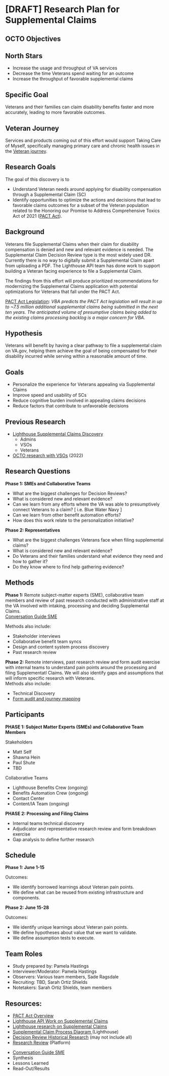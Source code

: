 # [DRAFT] Research Plan for Supplemental Claims
## OCTO Objectives
## North Stars
- Increase the usage and throughput of VA services
- Decrease the time Veterans spend waiting for an outcome
- Increase the throughput of favorable supplemental claims
## Specific Goal	
Veterans and their families can claim disability benefits faster and more accurately, leading to more favorable outcomes. 
## Veteran Journey
Services and products coming out of this effort would support Taking Care of Myself, specifically managing primary care and chronic health issues in the [Veteran journey](https://github.com/department-of-veterans-affairs/va.gov-team/blob/master/platform/design/va-product-journey-maps/Veteran%20Journey%20Map.pdf).

## Research Goals
The goal of this discovery is to 
- Understand Veteran needs around applying for disability compensation through a Supplemental Claim (SC)
- Identify opportunities to optimize the actions and decisions that lead to favorable claims outcomes for a subset of the Veteran population related to the Honoring our Promise to Address Comprehensive Toxics Act of 2021 ([PACT Act](https://enchanting-fossa-083.notion.site/PACT-Act-Overview-for-Presumptive-Claims-RRD-b8da586e2b1f4ff38a76c672a0b37a68#94f8b7c860324764890ecc6b5d3fd01f)).

## Background
Veterans file Supplemental Claims when their claim for disability compensation is denied and new and relevant evidence is needed. The Supplemental Claim Decision Review type is the most widely used DR. Currently there is no way to digitally submit a Supplemental Claim apart from uploading a PDF.  The Lighthouse API team has done work to support building a Veteran facing experience to file a Supplemental Claim.  

The findings from this effort will produce prioritized recommendations for modernizing the Supplemental Claims application with potential optimizations for Veterans that fall under the PACT Act.


[PACT Act Legislation](https://enchanting-fossa-083.notion.site/PACT-Act-Overview-for-Presumptive-Claims-RRD-b8da586e2b1f4ff38a76c672a0b37a68#94f8b7c860324764890ecc6b5d3fd01f): _VBA predicts the PACT Act legislation will result in up to ~7.5 million additional supplemental claims being submitted in the next ten years. The anticipated volume of presumptive claims being added to the existing claims processing backlog is a major concern for VBA._


## Hypothesis

Veterans will benefit by having a clear pathway to file a supplemental claim on VA.gov, helping them achieve the goal of being compensated for their disability incurred while serving within a reasonable amount of time. 

## Goals 
* Personalize the experience for Veterans appealing via Supplemental Claims
* Improve speed and usability of SCs
* Reduce cognitive burden involved in appealing claims decisions
* Reduce factors that contribute to unfavorable decisions


## Previous Research
* [Lighthouse Supplemental Claims Discovery](https://github.com/department-of-veterans-affairs/lighthouse-ux/tree/master/Benefits%20and%20Appeals%20Research/2022-01-Supplemental%20Claims-Discovery/2021-09-Supplemental-Claims-Discovery-Administrators)
    * Admins
    * VSOs
    * Veterans
* [OCTO research with VSOs](https://www.notion.so/2022-June-PACT-Act-VSO-research-Report-2b1faf024d9643cd899ba0f8a00d3d3b) (2022)


## Research Questions

**Phase 1: SMEs and Collaborative Teams**
* What are the biggest challenges for Decision Reviews?
* What is considered new and relevant evidence?
* Can we learn from any efforts where the VA was able to presumptively connect Veterans to a claim? [ i.e. Blue Water Navy ]
* Can we learn from other benefit automation efforts?
* How does this work relate to the personalization initiative?

**Phase 2: Representatives**
* What are the biggest challenges Veterans face when filing supplemental claims?
* What is considered new and relevant evidence?
* Do Veterans and their families understand what evidence they need and how to gather it?
* Do they know where to find help gathering evidence?


## Methods

**Phase 1:** Remote subject-matter experts (SME), collaborative team members  and review of past research conducted with administrative staff at the VA involved with intaking, processing and deciding Supplemental Claims.   
[Conversation Guide SME](https://github.com/department-of-veterans-affairs/va.gov-team/blob/master/products/decision-reviews/Supplemental-Claims/Research/conversationguide_SME.md)

Methods also include:
* Stakeholder interviews
* Collaborative benefit team syncs 
* Design and content system process discovery 
* Past research review


**Phase 2:** Remote interviews, past research review and form audit exercise with internal teams to understand pain points around the processing and filing Supplementatl Claims. We will also identify gaps and assumptions that will inform specific research with Veterans.  
Methods also include:
* Technical Discovery
* [Form audit and journey mapping ](https://app.mural.co/t/adhoccorporateworkspace2583/m/adhoccorporateworkspace2583/1653490344368/8a035f7639e54b70edb4dc7002cae95967c36d1a?sender=uf4e8628bdc7dc81e50353314)


## Participants 

**PHASE 1: Subject Matter Experts (SMEs) and Collaborative Team Members**

Stakeholders 
* Matt Self
* Shawna Hein
* Paul Shute
* TBD

Collaborative Teams
* Lighthouse Benefits Crew (ongoing)
* Benefits Automation Crew (ongoing)
* Contact Center
* Content/IA Team (ongoing)

**PHASE 2: Processing and Filing Claims**  
* Internal teams technical discovery
* Adjudicator and representative research review and form breakdown exercise
* Gap analysis to define further research

## Schedule

**Phase 1: June 1-15**

Outcomes: 
* We identify borrowed learnings about Veteran pain points.
* We define what can be reused from existing infrastructure and components.

**Phase 2: June 15-28**

Outcomes:
* We identify unique learnings about Veteran pain points.
* We define hypotheses about value that we want to validate.
* We define assumption tests to execute.


## Team Roles
* Study prepared by: Pamela Hastings
* Interviewer/Moderator: Pamela Hastings
* Observers: Various team members, Sade Ragsdale
* Recruiting: TBD, Sarah Ortiz Shields
* Notetakers: Sarah Ortiz Shields, team members


## Resources:
* [PACT Act Overview](https://enchanting-fossa-083.notion.site/PACT-Act-Overview-for-Presumptive-Claims-RRD-b8da586e2b1f4ff38a76c672a0b37a68#94f8b7c860324764890ecc6b5d3fd01f)
* [Lighthouse API Work on Supplemental Claims](https://community.max.gov/pages/viewpage.action?spaceKey=VAExternal&title=Supplemental+Claim+-+Initiative+Brief)
* [Lighthouse research on Supplemental Claims](https://github.com/department-of-veterans-affairs/lighthouse-ux/tree/master/Benefits%20and%20Appeals%20Research/2022-01-Supplemental%20Claims-Discovery)
* [Supplemental Claim Process Diagram ](https://app.mural.co/t/adhoccorporateworkspace2583/m/adhoccorporateworkspace2583/1654096034291/25f4086b638b48828941c4d6aa330f1df1c9527a?sender=uf4e8628bdc7dc81e50353314)(Lighthouse)
* [Decision Review Historical Research](https://github.com/department-of-veterans-affairs/va.gov-team/blob/master/products/decision-reviews/research/readme.md) (may not include all)
* [Research Review](https://depo-platform-documentation.scrollhelp.site/collaboration-cycle/research-review) (Platform)


- [Conversation Guide SME](https://github.com/department-of-veterans-affairs/va.gov-team/blob/master/products/decision-reviews/Supplemental-Claims/Research/conversationguide_SME.md)
- Synthesis	
- Lessons Learned	
- Read-Out/Results	


